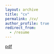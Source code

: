 ```yaml
---
layout: archive
title: "cv"
permalink: /cv/
author_profile: true
redirect_from:
  - /resume
---
```



[pdf](/files/resume.pdf)
